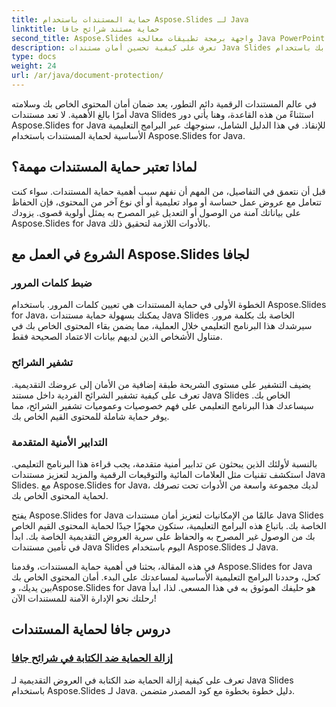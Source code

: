 ```yaml
---
title: حماية المستندات باستخدام Aspose.Slides لـ Java
linktitle: حماية مستند شرائح جافا
second_title: Aspose.Slides واجهة برمجة تطبيقات معالجة Java PowerPoint
description: تعرف على كيفية تحسين أمان مستندات Java Slides الخاصة بك باستخدام Aspose.Slides. استكشف البرامج التعليمية خطوة بخطوة لحماية المستندات.
type: docs
weight: 24
url: /ar/java/document-protection/
---
```

في عالم المستندات الرقمية دائم التطور، يعد ضمان أمان المحتوى الخاص بك وسلامته أمرًا بالغ الأهمية. لا تعد مستندات Java Slides استثناءً من هذه القاعدة، وهنا يأتي دور Aspose.Slides for Java للإنقاذ. في هذا الدليل الشامل، سنوجهك عبر البرامج التعليمية الأساسية لحماية المستندات باستخدام Aspose.Slides for Java.

## لماذا تعتبر حماية المستندات مهمة؟

قبل أن نتعمق في التفاصيل، من المهم أن نفهم سبب أهمية حماية المستندات. سواء كنت تتعامل مع عروض عمل حساسة أو مواد تعليمية أو أي نوع آخر من المحتوى، فإن الحفاظ على بياناتك آمنة من الوصول أو التعديل غير المصرح به يمثل أولوية قصوى. يزودك Aspose.Slides for Java بالأدوات اللازمة لتحقيق ذلك.

## الشروع في العمل مع Aspose.Slides لجافا

### ضبط كلمات المرور

الخطوة الأولى في حماية المستندات هي تعيين كلمات المرور. باستخدام Aspose.Slides for Java، يمكنك بسهولة حماية مستندات Java Slides الخاصة بك بكلمة مرور. سيرشدك هذا البرنامج التعليمي خلال العملية، مما يضمن بقاء المحتوى الخاص بك في متناول الأشخاص الذين لديهم بيانات الاعتماد الصحيحة فقط.

### تشفير الشرائح

يضيف التشفير على مستوى الشريحة طبقة إضافية من الأمان إلى عروضك التقديمية. تعرف على كيفية تشفير الشرائح الفردية داخل مستند Java Slides الخاص بك. سيساعدك هذا البرنامج التعليمي على فهم خصوصيات وعموميات تشفير الشرائح، مما يوفر حماية شاملة للمحتوى القيم الخاص بك.

###  التدابير الأمنية المتقدمة

بالنسبة لأولئك الذين يبحثون عن تدابير أمنية متقدمة، يجب قراءة هذا البرنامج التعليمي. استكشف تقنيات مثل العلامات المائية والتوقيعات الرقمية والمزيد لتعزيز مستندات Java Slides. مع Aspose.Slides for Java، لديك مجموعة واسعة من الأدوات تحت تصرفك لحماية المحتوى الخاص بك.

يفتح Aspose.Slides for Java عالمًا من الإمكانيات لتعزيز أمان مستندات Java Slides الخاصة بك. باتباع هذه البرامج التعليمية، ستكون مجهزًا جيدًا لحماية المحتوى القيم الخاص بك من الوصول غير المصرح به والحفاظ على سرية العروض التقديمية الخاصة بك. ابدأ في تأمين مستندات Java Slides اليوم باستخدام Aspose.Slides لـ Java.

في هذه المقالة، بحثنا في أهمية حماية المستندات، وقدمنا Aspose.Slides for Java كحل، وحددنا البرامج التعليمية الأساسية لمساعدتك على البدء. أمان المحتوى الخاص بك بين يديك، وAspose.Slides for Java هو حليفك الموثوق به في هذا المسعى. لذا، ابدأ رحلتك نحو الإدارة الآمنة للمستندات الآن!

## دروس جافا لحماية المستندات
### [إزالة الحماية ضد الكتابة في شرائح جافا](./remove-write-protection-in-java-slides/)
تعرف على كيفية إزالة الحماية ضد الكتابة في العروض التقديمية لـ Java Slides باستخدام Aspose.Slides لـ Java. دليل خطوة بخطوة مع كود المصدر متضمن.